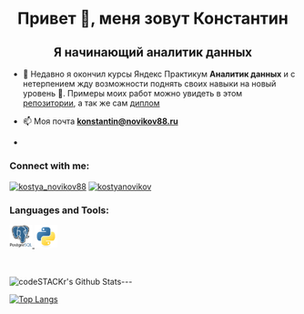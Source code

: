 <h1 align="center">Привет 👋, меня зовут Константин</h1>
<h2 align="center">Я начинающий аналитик данных</h2>

- 🌱 Недавно я окончил курсы Яндекс Практикум **Аналитик данных** и с  нетерпением  жду возможности поднять своих навыки на новый уровень 	&#128170;. 
Примеры моих работ можно увидеть в этом <a href="https://github.com/konstantin-novikov/konstantin-novikov"> репозитории</a>, а так же сам <a href="https://disk.yandex.ru/i/Xnp02c_IBFkzkg">диплом</a>

- 📫 Моя почта **konstantin@novikov88.ru**
- <i class="fa-brands fa-vk"></i>

<h3 align="left">Connect with me:</h3>
<p align="left">
<a href="https://instagram.com/kostya_novikov88" target="blank"><img align="center" src="https://raw.githubusercontent.com/rahuldkjain/github-profile-readme-generator/master/src/images/icons/Social/instagram.svg" alt="kostya_novikov88" height="30" width="40" /></a>
<a href="https://vk.com/kostyanovikov"           target="blank"><img align="center" src="https://raw.githubusercontent.com/rahuldkjain/github-profile-readme-generator/master/src/images/icons/Social/vk.svg" alt="kostyanovikov" height="30" width="40" /></a>
</p>

<h3 align="left">Languages and Tools:</h3>
<p align="left"> <a href="https://www.postgresql.org" target="_blank" rel="noreferrer"> <img src="https://raw.githubusercontent.com/devicons/devicon/master/icons/postgresql/postgresql-original-wordmark.svg" alt="postgresql" width="40" height="40"/> </a> <a href="https://www.python.org" target="_blank" rel="noreferrer"> <img src="https://raw.githubusercontent.com/devicons/devicon/master/icons/python/python-original.svg" alt="python" width="40" height="40"/> </a> </p>

<br />
<br />
---

<img align="left" alt="codeSTACKr's Github Stats" src="https://github-readme-stats.vercel.app/api?username=konstantin-novikov&show_icons=true&hide_border=true" />

[![Top Langs](https://github-readme-stats.vercel.app/api/top-langs/?username=konstantin-novikov&hide=jupyter,css,scss,html,c,makefile,dockerfile,shell,cmake)](https://github.com/anuraghazra/github-readme-stats)

